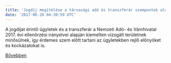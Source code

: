 ```yaml
---
title: 'Jogdíj megítélése a társasági adó és transzferár szempontok alapján'
date: '2017-06-28 04:30:59 UTC'
---
```


A jogdíjat érintő ügyletek és a transzferár a Nemzeti Adó- és Vámhivatal 2017. évi ellenőrzési irányelvei alapján kiemelten vizsgált területnek minősülnek, így érdemes szem előtt tartani az ügyletekben rejlő előnyöket és kockázatokat is.


[Bővebben](http://ift.tt/2tiFzoU)
